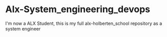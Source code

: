 # Alx-System_engineering_devops
I'm now a ALX Student, this is my full alx-holberten_school repository as a system engineer
